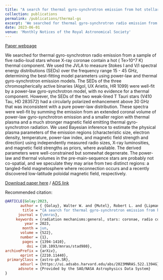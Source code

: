 ```yaml
---
title: "A search for thermal gyro-synchrotron emission from hot stellar coronae"
collection: publications
permalink: /publications/thermal-gs
excerpt: 'We searched for thermal gyro-synchrotron radio emission from a sample of five radio-loud stars whose X-ray coronae...'
date: 2023-06-01
venue: 'Monthly Notices of the Royal Astronomical Society'
---
```


[Paper webpage](https://wwgolay.github.io/thermal-gs/README.html)

We searched for thermal gyro-synchrotron radio emission from a sample of five radio-loud stars whose X-ray coronae contain a hot ( Te>10^7 K) thermal component. We used the JVLA to measure Stokes I and V/I spectral energy distributions (SEDs) over the frequency range 15 - 45 GHz, determining the best-fitting model parameters using power-law and thermal gyro-synchrotron emission models. The SEDs of the three chromospherically active binaries (Algol, UX Arietis, HR 1099) were well-fit by a power-law gyro-synchrotron model, with no evidence for a thermal component. However, the SEDs of the two weak-lined T Tauri stars (V410 Tau, HD 283572) had a circularly polarized enhancement above 30 GHz that was inconsistent with a pure power-law distribution. These spectra were well-fit by summing the emission from an extended coronal volume of power-law gyro-synchrotron emission and a smaller region with thermal plasma and a much stronger magnetic field emitting thermal gyro-synchrotron radiation. We used Bayesian inference to estimate the physical plasma parameters of the emission regions (characteristic size, electron density, temperature, power-law index, and magnetic field strength and direction) using independently measured radio sizes, X-ray luminosities, and magnetic field strengths as priors, where available. The derived parameters were well-constrained but somewhat degenerate. The power-law and thermal volumes in the pre-main-sequence stars are probably not co-spatial, and we speculate they may arise from two distinct regions: a tangled-field magnetosphere where reconnection occurs and a recently discovered low-latitude poloidal magnetic field, respectively.

[Download paper here](/files/ThermalGS_Final.pdf) / [ADS link](https://ui.adsabs.harvard.edu/abs/2023MNRAS.522.1394G/abstract)

Recommended citation:

```bibtex
@ARTICLE{Golay:2023,
       author = { {Golay}, Walter W. and {Mutel}, Robert L. and {Lipman}, Dani and {G{\"u}del}, Manuel},
        title = "{A search for thermal gyro-synchrotron emission from hot stellar coronae}",
      journal = {\mnras},
     keywords = {radiation mechanisms:general, stars: coronae, radio continuum: stars, magnetic fields, plasmas, techniques: spectroscopic, Astrophysics - Solar and Stellar Astrophysics, Astrophysics - High Energy Astrophysical Phenomena},
         year = 2023,
        month = jun,
       volume = {522},
       number = {1},
        pages = {1394-1410},
          doi = {10.1093/mnras/stad980},
archivePrefix = {arXiv},
       eprint = {2210.11440},
 primaryClass = {astro-ph.SR},
       adsurl = {https://ui.adsabs.harvard.edu/abs/2023MNRAS.522.1394G},
      adsnote = {Provided by the SAO/NASA Astrophysics Data System}
}
```
